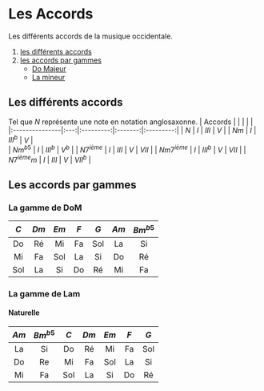 # Les Accords 
Les différents accords de la musique occidentale.
1. [les différents accords](#differents)
2. [les accords par gammes](#gammes)
    - [Do Majeur](#DoM)
    - [La mineur](#Lam)

## Les différents accords <a name="differents"></a>
Tel que $N$ représente une note en notation anglosaxonne.
| Accords        |     |           |         |           |
|:---------------|:---:|:---------:|:-------:|:---------:|
| $N$            | $I$ | $III$     | $V$     |
| $Nm$           | $I$ | $III^{b}$ | $V$     |      
| $Nm^{b5}$      | $I$ | $III^{b}$ | $V^{b}$ |
| $N7^{ième}$    | $I$ | $III$     | $V$     | $VII$     |
| $Nm7^{ième}$   | $I$ | $III^{b}$ | $V$     | $VII$     |
| $N7^{ième}m$   | $I$ | $III$     | $V$     | $VII^{b}$ |

## Les accords par gammes <a name="gammes"></a>
### La gamme de DoM <a name="DoM"></a>
| $C$ | $Dm$| $Em$| $F$ | $G$ | $Am$| $Bm^{b5}$ |
|:---:|:---:|:---:|:---:|:---:|:---:|:---------:|
| Do  | Ré  | Mi  | Fa  | Sol | La  | Si        |
| Mi  | Fa  | Sol | La  | Si  | Do  | Ré        |
| Sol | La  | Si  | Do  | Ré  | Mi  | Fa        |

### La gamme de Lam <a name="Lam"></a>
#### Naturelle
| $Am$ | $Bm^{b5}$  | $C$ | $Dm$ | $Em$ | $F$ | $G$  |
|:----:|:----------:|:---:|:----:|:----:|:---:|:----:|
| La   | Si         | Do  | Ré   | Mi   | Fa  | Sol  | 
| Do   | Re         | Mi  | Fa   | Sol  | La  | Si   |
| Mi   | Fa         | Sol | La   | Si   | Do  | Ré   |
